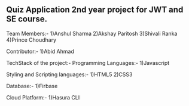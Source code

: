 Quiz Application 
2nd year project for JWT and SE course.
---------------------------------------------------------------------------------
Team Members:-
1)Anshul Sharma
2)Akshay Paritosh
3)Shivali Ranka
4)Prince Choudhary

Contributor:-
1)Abid Ahmad

TechStack of the project:-
Programming Languages:-
1)Javascript

Styling and Scripting languages:-
1)HTML5
2)CSS3

Database:-
1)Firbase

Cloud Platform:-
1)Hasura CLI
